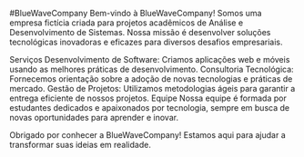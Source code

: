 #BlueWaveCompany
Bem-vindo à BlueWaveCompany! Somos uma empresa fictícia criada para projetos acadêmicos de Análise e Desenvolvimento de Sistemas. Nossa missão é desenvolver soluções tecnológicas inovadoras e eficazes para diversos desafios empresariais.

Serviços
Desenvolvimento de Software: Criamos aplicações web e móveis usando as melhores práticas de desenvolvimento.
Consultoria Tecnológica: Fornecemos orientação sobre a adoção de novas tecnologias e práticas de mercado.
Gestão de Projetos: Utilizamos metodologias ágeis para garantir a entrega eficiente de nossos projetos.
Equipe
Nossa equipe é formada por estudantes dedicados e apaixonados por tecnologia, sempre em busca de novas oportunidades para aprender e inovar.


Obrigado por conhecer a BlueWaveCompany! Estamos aqui para ajudar a transformar suas ideias em realidade.
